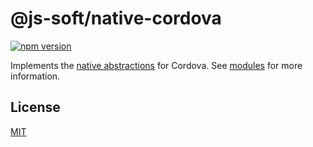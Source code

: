 # @js-soft/native-cordova

[![npm version](https://badge.fury.io/js/@js-soft%2fnative-cordova.svg)](https://www.npmjs.com/package/@js-soft/native-cordova)

Implements the [native abstractions](https://www.npmjs.com/package/@js-soft/native-abstractions) for Cordova. See [modules](./docs/./modules.md) for more information.

## License

[MIT](LICENSE)
